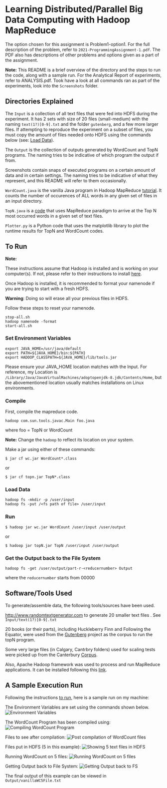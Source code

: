 # Learning Distributed/Parallel Big Data Computing with Hadoop MapReduce

The option chosen for this assignment is Problem1-option1. For the full description of the problem, refer to `2021-ProgrammingAssignment-1.pdf`. The PDF also has descriptions of other problems and options given as a part of the assignment.

**Note:** This README is a brief overview of the directory and the steps to run the code, along with a sample run. For the Analytical Report of experiments, refer to ANALYSIS.pdf. Took have a look at all commands ran as part of the experiments, look into the `Screenshots` folder.


## Directories Explained

The `Input` is a collection of all text files that were fed into HDFS during the experiment. It has 2 sets with size of 20 files (small-medium) with the naming `text(1?)[0-9].txt` and the folder `gutenberg`, and a few more larger files. If attempting to reproduce the experiment on a subset of files, you must copy the amount of files needed onto HDFS using the commands below (see: [Load Data](#load-data)).

The `Output` is the collection of outputs generated by WordCount and TopN programs. The naming tries to be indicative of which program the output if from.

Screenshots contain snaps of executed programs on a certain amount of data and in certain settings. The naming tries to be indicative of what they represent, and this README will refer to them occasionally.

`WordCount.java` is the vanilla Java program in Hadoop MapReduce [tutorial](https://hadoop.apache.org/docs/stable/hadoop-mapreduce-client/hadoop-mapreduce-client-core/MapReduceTutorial.html). It counts the number of occurences of ALL words in any given set of files in an input directory. 

`TopN.java` is a [code](https://awesomeopensource.com/project/andreaiacono/MapReduce) that uses MapReduce paradigm to arrive at the Top N most occurred words in a given set of text files. 

`Plotter.py` is a Python code that uses the matplotlib library to plot the runtime results for TopN and WordCount codes.


## To Run

**Note:**

These instructions assume that Hadoop is installed and is working on your computer(s). If not, please refer to their instructions to install [here](https://hadoop.apache.org/docs/stable/hadoop-project-dist/hadoop-common/SingleCluster.html).

Once Hadoop is installed, it is recommended to format your namenode if you are trying to start with a fresh HDFS. 

**Warning**: Doing so will erase all your previous files in HDFS.

Follow these steps to reset your namenode.
```
stop-all.sh
hadoop namenode -format
start-all.sh
```

### Set Environment Variables

```
export JAVA_HOME=/usr/java/default
export PATH=${JAVA_HOME}/bin:${PATH}
export HADOOP_CLASSPATH=${JAVA_HOME}/lib/tools.jar
```

Please ensure your JAVA_HOME location matches with the Input. For reference, my Location is `/Library/Java/JavaVirtualMachines/adoptopenjdk-8.jdk/Contents/Home`, but the abovementioned location usually matches installations on Linux environments.

### Compile
First, compile the mapreduce code. 

```
hadoop com.sun.tools.javac.Main foo.java
```

where foo = TopN or WordCount

**Note:** Change the `hadoop` to reflect its location on your system.

Make a jar using either of these commands:

```
$ jar cf wc.jar WordCount*.class
```
or
```
$ jar cf topn.jar TopN*.class
```
### Load Data
```
hadoop fs -mkdir -p /user/input
hadoop fs -put /<fs path of file> /user/input
```

### Run

```
$ hadoop jar wc.jar WordCount /user/input /user/output
```
or
```
$ hadoop jar topN.jar TopN /user/input /user/output
```

### Get the Output back to the File System

```hadoop fs -get /user/output/part-r-<reducernumber> Output```

where the `reducernumber` starts from 00000 

## Software/Tools Used

To generate/assemble data, the following tools/sources have been used.

http://www.randomtextgenerator.com to generate 20 smaller text files . See `Input/text(1?)[0-9].txt`

20 books (or their parts), including Huckleberry Finn and Following the Equator, were used from the [Gutenberg](https://www.gutenberg.org/browse/authors/t#a53) project as the corpus to run the topN program.

Some very large files (in Calgary, Cantrbry folders) used for scaling tests were picked up from the Canterbury [Corpus](https://corpus.canterbury.ac.nz/descriptions/#artificl).


Also, Apache Hadoop framework was used to process and run MapReduce applications. It can be installed following this [link](https://hadoop.apache.org/docs/stable/hadoop-project-dist/hadoop-common/SingleCluster.html).


## A Sample Execution Run

Following the instructions [to run](#to-run), here is a sample run on my machine:

The Environment Variables are set using the commands shown below. 
![Environment Variables](Screenshots/EnvVariables.png)

The WordCount Program has been compiled using:
![Compiling WordCount Program](Screenshots/CompilingWordCount.png)

Files to see after compilation:
![Post compilation of WordCount files](Screenshots/PostCompilationFilesWC.png)

Files put in HDFS (5 in this example):
![Showing 5 text files in HDFS](Screenshots/HDFS_ls_with5TextFiles.png)

Running WordCount on 5 files:
![Running WordCount on 5 files](Screenshots/WC_on5files.png)

Getting Output back to File System:
![Getting Output back to FS](Screenshots/Getting5FileWCOutputToFS.png)

The final output of this example can be viewed in `Output/vanillaWC5File.txt`